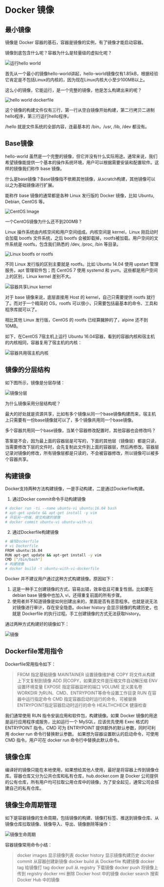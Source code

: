 # Docker 镜像

## 最小镜像

镜像是 Docker 容器的基石，容器是镜像的实例，有了镜像才能启动容器。

镜像到底包含什么呢？容器为什么是轻量级的虚拟化呢？

![运行hello world](https://github.com/findsec-cn/docker/raw/master/imgs/2/run_hello_world.png)

首先从一个最小的镜像hello-world讲起，hello-world镜像仅有1.85kB，根据经验它肯定是不包括Linux的内核的，因为现在Linux内核大小至少100MB以上。

这么小的镜像，它能运行，是一个完整的镜像，他是怎么构建出来的呢？

![hello world dockerfile](https://github.com/findsec-cn/docker/raw/master/imgs/2/dockerfile_hello_world.png)

这个镜像的构建文件仅有三行，第一行从空白镜像开始构建，第二行拷贝二进制hello程序，第三行运行hello程序。

/hello 就是文件系统的全部内容，连最基本的 /bin，/usr, /lib, /dev 都没有。
<!-- more -->

## Base镜像

hello-world 虽然是一个完整的镜像，但它并没有什么实际用途。通常来说，我们希望镜像能提供一个基本的操作系统环境，用户可以根据需要安装和配置软件。这样的镜像我们称作 base 镜像。

什么是base镜像？Base镜像指不依赖其他镜像，从scratch构建，其他镜像可以以之为基础镜像进行扩展。

能称作 base 镜像的通常都是各种 Linux 发行版的 Docker 镜像，比如 Ubuntu, Debian, CentOS 等。

![CentOS Image](https://github.com/findsec-cn/docker/raw/master/imgs/2/centos_image.png)

一个CentOS镜像为什么还不到200MB？

Linux 操作系统由内核空间和用户空间组成。内核空间是 kernel，Linux 刚启动时会加载 bootfs 文件系统，之后 bootfs 会被卸载掉，rootfs被加载。用户空间的文件系统是 rootfs，包含我们熟悉的 /dev, /proc, /bin 等目录。

![Linux bootfs or rootfs](https://github.com/findsec-cn/docker/raw/master/imgs/2/linux_1.png)

不同 Linux 发行版的区别主要就是 rootfs。比如 Ubuntu 14.04 使用 upstart 管理服务，apt 管理软件包；而 CentOS 7 使用 systemd 和 yum。这些都是用户空间上的区别，Linux kernel 差别不大。

![容器共享Linux kernel](https://github.com/findsec-cn/docker/raw/master/imgs/2/linux_2.png)

对于 base 镜像来说，底层直接用 Host 的 kernel，自己只需要提供 rootfs 就行了。而对于一个精简的 OS，rootfs 可以很小，只需要包括最基本的命令、工具和程序库就可以了。

相比其他 Linux 发行版，CentOS 的 rootfs 已经算臃肿的了，alpine 还不到 10MB。

如下，在CentOS 7宿主机上运行 Ubuntu 16.04容器，看到的容器内核和宿主机的内核相同，容器复用了宿主机的内核：

![容器共用宿主机内核](https://github.com/findsec-cn/docker/raw/master/imgs/2/run_docker_ubuntu.png)

## 镜像的分层结构

如下图所示，镜像是分层存储：

![镜像分层](https://github.com/findsec-cn/docker/raw/master/imgs/2/image_layer.jpg)

为什么镜像采用分层结构呢？

最大的好处就是资源共享，比如有多个镜像从同一个base镜像构建而来，宿主机上只需要有一份base镜像就可以了，多个镜像共用同一个base镜像。

多个容器共用同一个base镜像，当某个容器修改配置时，其他容器也会修改吗？

答案是不会，因为最上面的容器层是可写的，下面的其他层（镜像层）都是只读，当需要修改下层的文件时，会先复制此文件到上面的容器层，然后再修改。容器层记录对镜像的修改，所有镜像层都是只读的，不会被容器修改，所以镜像可以被多个容器共享。

## 构建镜像

Docker支持两种方法构建镜像，一是手动构建，二是通过Dockerfile构建。

1. 通过Docker commit命令手动构建镜像

```bash
# docker run -ti --name ubuntu-vi ubuntu:16.04 bash
# apt-get update && apt-get install -y vim
# 开启另一终端，提交构建的镜像
# docker commit ubuntu-vi ubuntu-with-vi
```

2. 通过Dockerfile构建镜像

```bash
# 编写Dockerfile
# vi Dockerfile
FROM ubuntu:16.04
RUN apt-get update && apt-get install -y vim
CMD ["/bin/bash"]
# 构建镜像
# docker build -t ubuntu-with-vi-dockerfile

```

Docker 并不建议用户通过这种方式构建镜像。原因如下：

1. 这是一种手工创建镜像的方式，容易出错，效率低且可重复性弱。比如要在 debian base 镜像中也加入 vi，还得重复前面的所有步骤。
2. 使用者并不知道镜像是如何创建出来的，里面是否有恶意程序。也就是说无法对镜像进行审计，存在安全隐患。docker history 会显示镜像的构建历史，也就是 Dockerfile 的执行过程。手工创建镜像的方式无法获取history。

通过两种方式构建好的镜像如下：

![镜像](https://github.com/findsec-cn/docker/raw/master/imgs/2/docker_build.png)

## Dockerfile常用指令

Dockerfile常用指令如下：

> FROM 指定基础镜像
> MAINTAINER 设置镜像维护者
> COPY 将文件从构建上下文复制到镜像
> ADD 同COPY，如果源文件是压缩文件自动解压缩
> ENV 设置环境变量
> EXPOSE 指定容器监听的端口
> VOLUME 定义匿名卷
> WORKDIR 为RUN、CMD、ENTRYPOINT等命令设置工作目录
> RUN 在容器中运行指定命令
> CMD 指定容器启动时运行的命令，可被替换
> ENTRYPOINT指定容器启动时运行的命令
> HEALTHCHECK 健康检查

我们通常使用 RUN 指令安装应用和软件包，构建镜像。如果 Docker 镜像的用途是运行应用程序或服务，比如运行一个 MySQL，应该优先使用 Exec 格式的 ENTRYPOINT 指令。CMD 可为 ENTRYPOINT 提供额外的默认参数，同时可利用 docker run 命令行替换默认参数。
如果想为容器设置默认的启动命令，可使用 CMD 指令。用户可在 docker run 命令行中替换此默认命令。

## 镜像仓库

编译好的镜像只能在本地使用，如果想给其他人使用，最好是将容器上传到镜像仓库。容器仓库又分为公共仓库和私有仓库，hub.docker.com 是 Docker 公司提供的公有仓库，所有用户均可拉取公用仓库中的镜像，为了安全起见，通常公司会搭建自己的私有仓库。

## 镜像生命周期管理

如下是容器镜像的生命周期，包括镜像的构建、镜像打标签、推送到镜像仓库、从镜像仓库拉取镜像、镜像导入、导出、镜像删除等操作：

![镜像生命周期](https://github.com/findsec-cn/docker/raw/master/imgs/2/docker_registry.png)

容器镜像常用命令小结：

> docker images    显示镜像列表
> docker history   显示镜像构建历史
> docker commit    从容器创建新镜像
> docker build     从 Dockerfile 构建镜像
> docker tag       给镜像打 tag
> docker pull      从 registry 下载镜像
> docker push      将镜像上传到 registry
> docker rmi       删除 Docker host 中的镜像
> docker search    搜索 Docker Hub 中的镜像
